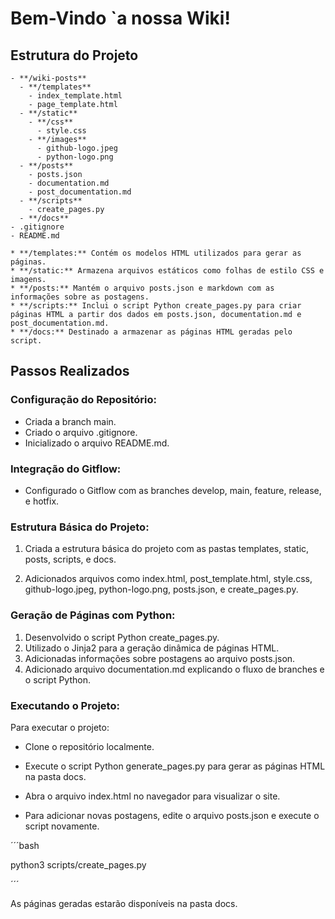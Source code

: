 # Bem-Vindo `a nossa Wiki!

## Estrutura do Projeto


```plaintext
- **/wiki-posts**
  - **/templates**
    - index_template.html
    - page_template.html
  - **/static**
    - **/css**
      - style.css
    - **/images**
      - github-logo.jpeg
      - python-logo.png
  - **/posts**
    - posts.json
    - documentation.md
    - post_documentation.md
  - **/scripts**
    - create_pages.py
  - **/docs**
- .gitignore
- README.md

* **/templates:** Contém os modelos HTML utilizados para gerar as páginas.
* **/static:** Armazena arquivos estáticos como folhas de estilo CSS e imagens.
* **/posts:** Mantém o arquivo posts.json e markdown com as informações sobre as postagens.
* **/scripts:** Inclui o script Python create_pages.py para criar páginas HTML a partir dos dados em posts.json, documentation.md e post_documentation.md.
* **/docs:** Destinado a armazenar as páginas HTML geradas pelo script.
```

## Passos Realizados

### Configuração do Repositório:

- Criada a branch main.
- Criado o arquivo .gitignore.
- Inicializado o arquivo README.md.


### Integração do Gitflow:

- Configurado o Gitflow com as branches develop, main, feature, release, e hotfix.


### Estrutura Básica do Projeto:

1. Criada a estrutura básica do projeto com as pastas templates, static, posts, scripts, e docs.

2. Adicionados arquivos como index.html, post_template.html, style.css, github-logo.jpeg, python-logo.png, posts.json, e create_pages.py.

### Geração de Páginas com Python:

1. Desenvolvido o script Python create_pages.py.
2. Utilizado o Jinja2 para a geração dinâmica de páginas HTML.
3. Adicionadas informações sobre postagens ao arquivo posts.json.
4. Adicionado arquivo documentation.md explicando o fluxo de branches e o script Python.

### Executando o Projeto:

Para executar o projeto:

- Clone o repositório localmente.

- Execute o script Python generate_pages.py para gerar as páginas HTML na pasta docs.

- Abra o arquivo index.html no navegador para visualizar o site.

- Para adicionar novas postagens, edite o arquivo posts.json e execute o script novamente.



´´´bash

python3 scripts/create_pages.py

´´´

As páginas geradas estarão disponíveis na pasta docs.
